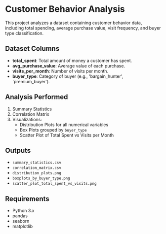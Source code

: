# Customer Behavior Analysis

This project analyzes a dataset containing customer behavior data, including total spending, average purchase value, visit frequency, and buyer type classification.

## Dataset Columns
- **total_spent**: Total amount of money a customer has spent.
- **avg_purchase_value**: Average value of each purchase.
- **visits_per_month**: Number of visits per month.
- **buyer_type**: Category of buyer (e.g., 'bargain_hunter', 'premium_buyer').

## Analysis Performed
1. Summary Statistics
2. Correlation Matrix
3. Visualizations:
   - Distribution Plots for all numerical variables
   - Box Plots grouped by `buyer_type`
   - Scatter Plot of Total Spent vs Visits per Month

## Outputs
- `summary_statistics.csv`
- `correlation_matrix.csv`
- `distribution_plots.png`
- `boxplots_by_buyer_type.png`
- `scatter_plot_total_spent_vs_visits.png`

## Requirements
- Python 3.x
- pandas
- seaborn
- matplotlib
